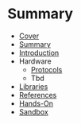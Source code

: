 # Summary

* [Cover](README.md)
* [Summary](SUMMARY.md)
* [Introduction](documentation/Introduction.md)
* Hardware
   * [Protocols](documentation/Protocols.md)
   * Tbd
* [Libraries](Libraries.md)
* [References](documentation/REFERENCES.md)
* [Hands-On](HANDSON.md)
* [Sandbox](documentation/Sandbox.md)

